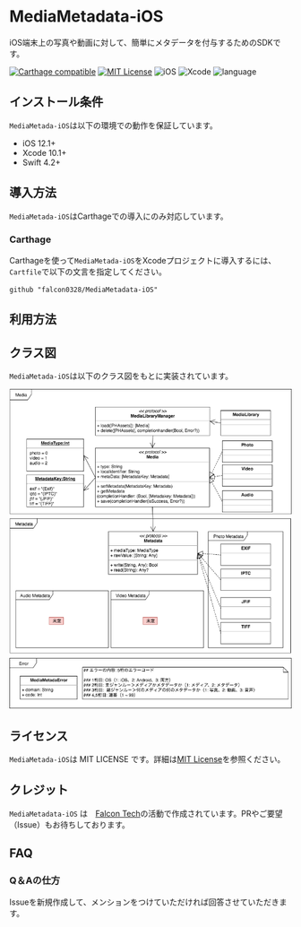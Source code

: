 # MediaMetadata-iOS
iOS端末上の写真や動画に対して、簡単にメタデータを付与するためのSDKです。

[![Carthage compatible](https://img.shields.io/badge/Carthage-compatible-4BC51D.svg?style=flat)](https://github.com/hsylife/SwiftyPickerPopover)
[![MIT License](http://img.shields.io/badge/license-MIT-blue.svg?style=flat)](LICENSE)
![iOS](https://img.shields.io/badge/iOS-12.1+-green.svg)
![Xcode](https://img.shields.io/badge/Xcode-10.1+-green.svg)
![language](https://img.shields.io/badge/language-Swift4.2+-green.svg)

## インストール条件
`MediaMetada-iOS`は以下の環境での動作を保証しています。
- iOS 12.1+
- Xcode 10.1+
- Swift 4.2+

## 導入方法
`MediaMetada-iOS`はCarthageでの導入にのみ対応しています。
### Carthage
Carthageを使って`MediaMetada-iOS`をXcodeプロジェクトに導入するには、`Cartfile`で以下の文言を指定してください。
```
github "falcon0328/MediaMetadata-iOS"
```

## 利用方法


## クラス図
`MediaMetada-iOS`は以下のクラス図をもとに実装されています。

![クラス図](https://github.com/falcon0328/MediaMetadata-iOS/blob/develop/MediaMetadata-class.png)

## ライセンス
`MediaMetada-iOS`は MIT LICENSE です。詳細は[MIT License](LICENSE)を参照ください。

## クレジット
`MediaMetadata-iOS` は　[Falcon Tech](https://falcon-tech.connpass.com)の活動で作成されています。PRやご要望（Issue）もお待ちしております。

## FAQ
### Q＆Aの仕方
Issueを新規作成して、メンションをつけていただければ回答させていただきます。
